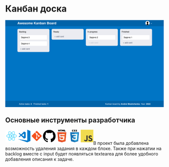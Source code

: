 #  Канбан доска

<img align="center" alt="Канбанчик" src="https://github.com/AndrewMosh/Kanban-board/blob/master/src/kanban.png/">

## Основные инструменты разработчика

<img align="left" alt="React" width="40px" src="https://github.com/AndrewMosh/AndrewMosh/blob/main/icons/react.png"/>
<img align="left" alt="VS" width="40px" src="https://github.com/AndrewMosh/AndrewMosh/blob/main/icons/vs-code.png"/>
<img align="left" alt="Git" width="40px" src="https://github.com/AndrewMosh/AndrewMosh/blob/main/icons/git.png"/>
<img align="left" alt="GitHub" width="40px" src="https://github.com/AndrewMosh/AndrewMosh/blob/main/icons/github.png"/>
<img align="left" alt="HTML5" width="40px" src="https://github.com/AndrewMosh/AndrewMosh/blob/main/icons/html5.png"/>
<img align="left" alt="СSS3" width="40px" src="https://github.com/AndrewMosh/AndrewMosh/blob/main/icons/css3.png"/>
<img align="left" alt="JS" width="40px" src="https://github.com/AndrewMosh/AndrewMosh/blob/main/icons/javascript.png"/>

<br/>
<br/>
В проект  была добавлена возможность удаления задания в каждом блоке. Также при нажатии на backlog вместе с input  будет появляться textearea для более удобного  добавления описания к задаче.


